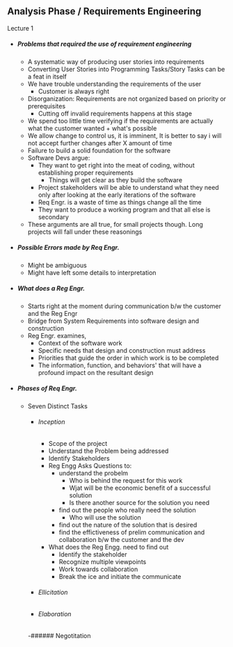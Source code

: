## Analysis Phase / Requirements Engineering
Lecture 1

- ##### Problems that required the use of requirement engineering
	- A systematic way of producing user stories into requirements
	- Converting User Stories into Programming Tasks/Story Tasks can be a feat in itself
	- We have trouble understanding the requirements of the user
		- Customer is always right
	- Disorganization: Requirements are not organized based on priority or prerequisites
		- Cutting off invalid requirements happens at this stage
	- We spend too little time verifying if the requirements are actually what the customer wanted + what's possible
	- We allow change to control us, it is imminent, It is better to say i will not accept further changes after X amount of time
	- Failure to build a solid foundation for the software
	- Software Devs argue:
		- They want to get right into the meat of coding, without establishing proper requirements
			- Things will get clear as they build the software
		- Project stakeholders will be able to understand what they need only after looking at the early iterations of the software
		- Req Engr. is a waste of time as things change all the time
		- They want to produce a working program and that all else is secondary
	- These arguments are all true, for small projects though. Long projects will fall under these reasonings
- ##### Possible Errors made by Req Engr.
	- Might be ambiguous
	- Might have left some details to interpretation
- ##### What does a Reg Engr.
	- Starts right at the moment during communication b/w the customer and the Reg Engr
	- Bridge from System Requirements into software design and construction
	- Reg Engr. examines,
		- Context of the software work
		- Specific needs that design and construction must address
		- Priorities that guide the order in which work is to be completed
		- The information, function, and behaviors' that will have a profound impact on the resultant design
- ##### Phases of Req Engr.
	- Seven Distinct Tasks
		- ###### Inception
			- Scope of the project
			- Understand the Problem being addressed
			- Identify Stakeholders
			- Reg Engg Asks Questions to:
				- understand the probelm
					- Who is behind the request for this work
					- Wjat will be the economic benefit of a successful solution
					- Is there another source for the solution you need
				- find out the people who really need the solution
					- Who will use the solution
				- find out the nature of the solution that is desired
				- find the effictiveness of prelim communication and collaboration b/w the customer and the dev
			- What does the Reg Engg. need to find out
				- Identify the stakeholder
				- Recognize multiple viewpoints
				- Work towards collaboration
				- Break the ice and initiate the communicate
		- ###### Ellicitation
		- ###### Elaboration
		-######  Negotitation